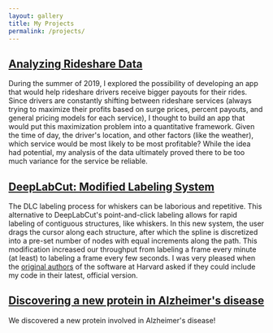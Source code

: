 ```yaml
---
layout: gallery
title: My Projects
permalink: /projects/
---
```


## [Analyzing Rideshare Data](https://medium.com/@skm440/analyzing-rideshare-data-a7c83f95cd65)

During the summer of 2019, I explored the possibility of developing an app that would help rideshare drivers receive bigger payouts for their rides. Since drivers are constantly shifting between rideshare services (always trying to maximize their profits based on surge prices, percent payouts, and general pricing models for each service), I thought to build an app that would put this maximization problem into a quantitative framework. Given the time of day, the driver's location, and other factors (like the weather), which service would be most likely to be most profitable? While the idea had potential, my analysis of the data ultimately proved there to be too much variance for the service be reliable.

## [DeepLabCut: Modified Labeling System](https://github.com/sachaker/deeplabcut_texteam/blob/master/Protocols/alternateLabelingGUI.md)
The DLC labeling process for whiskers can be laborious and repetitive. This alternative to DeepLabCut's point-and-click labeling allows for rapid labeling of contiguous structures, like whiskers. In this new system, the user drags the cursor along each structure, after which the spline is discretized into a pre-set number of nodes with equal increments along the path. This modification increased our throughput from labeling a frame every minute (at least) to labeling a frame every few seconds. I was very pleased when the [original authors](http://www.mousemotorlab.org/deeplabcut) of the software at Harvard asked if they could include my code in their latest, official version.



## [Discovering a new protein in Alzheimer's disease](https://github.com/sachaker/oldWebsite/blob/master/NYU_CNS_Honors_Thesis.pdf)
We discovered a new protein involved in Alzheimer's disease!
